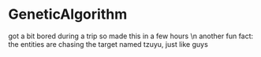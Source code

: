# GeneticAlgorithm
got a bit bored during a trip so made this in a few hours
\n
another fun fact: the entities are chasing the target named tzuyu, just like guys
